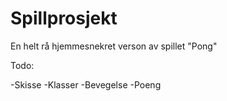 # Spillprosjekt

En helt rå hjemmesnekret verson av spillet "Pong"

Todo:

-Skisse
-Klasser
-Bevegelse
-Poeng